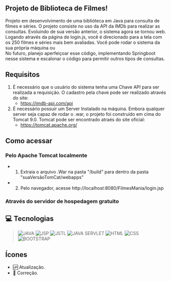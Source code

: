 ##  Projeto de Biblioteca de Filmes!
Projeto em desenvolvimento de uma biblióteca em Java para consulta de filmes e séries. O projeto consiste no uso da API da IMDb para realizar as consultas. 
Evoluindo de sua versão anterior, o sistema agora se tornou web. Logando através da página de login.js, você é direcionado para a tela com os 250 filmes e séries mais bem avaliadas. Você pode rodar o sistema da sua própria máquina ou  
No futuro, planejo aperfeiçoar esse código, implementando Springboot nesse sistema e escalonar o código para permitir outros tipos de consultas.

## Requisitos
1. É necessário que o usuário do sistema tenha uma Chave API para ser realizada a requisição. O cadastro pela chave pode ser realizado através do site:
    *  https://imdb-api.com/api 
2. É necessário possuir um Server Instalado na máquina. Embora qualquer server seja capaz de rodar o .war, o projeto foi construído em cima do Tomcat 9.0. Tomcat pode ser encontrado atraés do site oficial: 
    * https://tomcat.apache.org/

## Como acessar
### Pelo Apache Tomcat localmente
* 1. Extraia o arquivo .War na pasta "/build" para dentro da pasta "suaVersãoTomCat/webapps" 
* 2. Pelo navegador, acesse http://localhost:8080/FilmesMania/login.jsp

### Através do servidor de hospedagem gratuito

## 💻 Tecnologias 
>![JAVA](https://img.shields.io/badge/Java-ED8B00?style=for-the-badge&logo=java&logoColor=white)
>![JSP](https://img.shields.io/badge/JSP-ED8B00?style=for-the-badge&logo=java&logoColor=white)
>![JSTL](https://img.shields.io/badge/JSTL-ED8B00?style=for-the-badge&logo=java&logoColor=white)
>![JAVA SERVLET](https://img.shields.io/badge/Java_Servlet-ED8B00?style=for-the-badge&logo=java&logoColor=white)
>![HTML](https://img.shields.io/badge/HTML5-E34F26?style=for-the-badge&logo=html5&logoColor=white)
>![CSS](https://img.shields.io/badge/CSS3-1572B6?style=for-the-badge&logo=css3&logoColor=white)
>![BOOTSTRAP](https://img.shields.io/badge/Bootstrap-563D7C?style=for-the-badge&logo=bootstrap&logoColor=white)

## Ícones
- :up: Atualização.
- :bug: Correção.